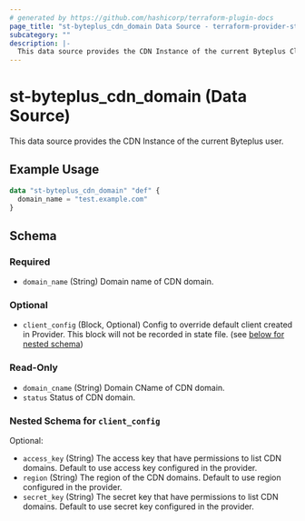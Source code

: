 ```yaml
---
# generated by https://github.com/hashicorp/terraform-plugin-docs
page_title: "st-byteplus_cdn_domain Data Source - terraform-provider-st-byteplus"
subcategory: ""
description: |-
  This data source provides the CDN Instance of the current Byteplus Cloud user.
---
```


# st-byteplus_cdn_domain (Data Source)

This data source provides the CDN Instance of the current Byteplus user.

## Example Usage

```terraform
data "st-byteplus_cdn_domain" "def" {
  domain_name = "test.example.com"
}
```

<!-- schema generated by tfplugindocs -->
## Schema

### Required

- `domain_name` (String) Domain name of CDN domain.

### Optional

- `client_config` (Block, Optional) Config to override default client created in Provider. This block will not be recorded in state file. (see [below for nested schema](#nestedblock--client_config))

### Read-Only

- `domain_cname` (String) Domain CName of CDN domain.
- `status` Status of CDN domain.

<a id="nestedblock--client_config"></a>
### Nested Schema for `client_config`

Optional:

- `access_key` (String) The access key that have permissions to list CDN domains. Default to use access key configured in the provider.
- `region` (String) The region of the CDN domains. Default to use region configured in the provider.
- `secret_key` (String) The secret key that have permissions to list CDN domains. Default to use secret key configured in the provider.
